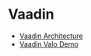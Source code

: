 # Vaadin 

- [Vaadin Architecture](https://vaadin.com/docs/-/part/framework/architecture/architecture-overview.html)
- [Vaadin Valo Demo](https://vaadin.com/valo)

